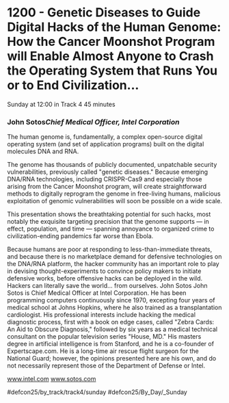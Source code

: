 # 1200 - Genetic Diseases to Guide Digital Hacks of the Human Genome: How the Cancer Moonshot Program will Enable Almost Anyone to Crash the Operating System that Runs You or to End Civilization...
Sunday at 12:00 in Track 4
45 minutes
### John Sotos*Chief Medical Officer, Intel Corporation*

The human genome is, fundamentally, a complex open-source digital operating system (and set of application programs) built on the digital molecules DNA and RNA. 

The genome has thousands of publicly documented, unpatchable security vulnerabilities, previously called "genetic diseases." Because emerging DNA/RNA technologies, including CRISPR-Cas9 and especially those arising from the Cancer Moonshot program, will create straightforward methods to digitally reprogram the genome in free-living humans, malicious exploitation of genomic vulnerabilities will soon be possible on a wide scale. 

This presentation shows the breathtaking potential for such hacks, most notably the exquisite targeting precision that the genome supports — in effect, population, and time — spanning annoyance to organized crime to civilization-ending pandemics far worse than Ebola. 

Because humans are poor at responding to less-than-immediate threats, and because there is no marketplace demand for defensive technologies on the DNA/RNA platform, the hacker community has an important role to play in devising thought-experiments to convince policy makers to initiate defensive works, before offensive hacks can be deployed in the wild. Hackers can literally save the world... from ourselves.
John Sotos
John Sotos is Chief Medical Officer at Intel Corporation. He has been programming computers continuously since 1970, excepting four years of medical school at Johns Hopkins, where he also trained as a transplantation cardiologist. His professional interests include hacking the medical diagnostic process, first with a book on edge cases, called "Zebra Cards: An Aid to Obscure Diagnosis," followed by six years as a medical technical consultant on the popular television series "House, MD." His masters degree in artificial intelligence is from Stanford, and he is a co-founder of Expertscape.com. He is a long-time air rescue flight surgeon for the National Guard; however, the opinions presented here are his own, and do not necessarily represent those of the Department of Defense or Intel.

www.intel.com
www.sotos.com

#defcon25/by_track/track4/sunday #defcon25/By_Day/_Sunday